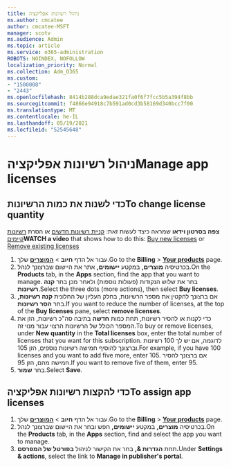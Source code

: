 ```yaml
---
title: ניהול רשיונות אפליקציה
ms.author: cmcatee
author: cmcatee-MSFT
manager: scotv
ms.audience: Admin
ms.topic: article
ms.service: o365-administration
ROBOTS: NOINDEX, NOFOLLOW
localization_priority: Normal
ms.collection: Adm_O365
ms.custom:
- "1500008"
- "2443"
ms.openlocfilehash: 8414b288dca9edae321fa0f6f7fcc5b5a394f8bb
ms.sourcegitcommit: f4866e94918c7b591ad0cd3b58169d340bcc7f00
ms.translationtype: MT
ms.contentlocale: he-IL
ms.lasthandoff: 05/19/2021
ms.locfileid: "52545648"
---
```

# <a name="manage-app-licenses"></a><span data-ttu-id="02361-102">ניהול רשיונות אפליקציה</span><span class="sxs-lookup"><span data-stu-id="02361-102">Manage app licenses</span></span>

## <a name="to-change-license-quantity"></a><span data-ttu-id="02361-103">כדי לשנות את כמות הרשיונות</span><span class="sxs-lookup"><span data-stu-id="02361-103">To change license quantity</span></span>

<span data-ttu-id="02361-104">**צפה בסרטון וידאו** שמראה כיצד לעשות זאת: [קניית רשיונות חדשים](https://go.microsoft.com/fwlink/p/?linkid=2154857) או הסרת [רשיונות קיימים](https://go.microsoft.com/fwlink/p/?linkid=2154938)</span><span class="sxs-lookup"><span data-stu-id="02361-104">**WATCH a video** that shows how to do this: [Buy new licenses](https://go.microsoft.com/fwlink/p/?linkid=2154857) or [Remove existing licenses](https://go.microsoft.com/fwlink/p/?linkid=2154938)</span></span>

1. <span data-ttu-id="02361-105">עבור אל הדף **חיוב**  >  **[המוצרים](https://go.microsoft.com/fwlink/p/?linkid=842054)** שלך.</span><span class="sxs-lookup"><span data-stu-id="02361-105">Go to the **Billing** > **[Your products](https://go.microsoft.com/fwlink/p/?linkid=842054)** page.</span></span>
2. <span data-ttu-id="02361-106">בכרטיסיה **מוצרים,** במקטע **יישומים,** אתר את היישום שברצונך לנהל.</span><span class="sxs-lookup"><span data-stu-id="02361-106">On the **Products** tab, in the **Apps** section, find the app that you want to manage.</span></span> <span data-ttu-id="02361-107">בחר את שלוש הנקודות (פעולות נוספות) ולאחר מכן בחר **קנה רשיונות**.</span><span class="sxs-lookup"><span data-stu-id="02361-107">Select the three dots (more actions), then select **Buy licenses**.</span></span>
3. <span data-ttu-id="02361-108">אם ברצונך להקטין את מספר הרשיונות, בחלק העליון של החלונית **קנה רשיונות,** בחר **הסר רשיונות**.</span><span class="sxs-lookup"><span data-stu-id="02361-108">If you want to reduce the number of licenses, at the top of the **Buy licenses** pane, select **remove licenses**.</span></span>
4. <span data-ttu-id="02361-109">כדי לקנות או להסיר רשיונות, תחת  כמות **חדשה** בתיבה סה"כ רשיונות, הזן את המספר הכולל של הרשיונות הרצוי עבור מנוי זה.</span><span class="sxs-lookup"><span data-stu-id="02361-109">To buy or remove licenses, under **New quantity** in the **Total licenses** box, enter the total number of licenses that you want for this subscription.</span></span> <span data-ttu-id="02361-110">לדוגמה, אם יש לך 100 רשיונות וברצונך להוסיף חמישה רשיונות נוספים, הזן 105.</span><span class="sxs-lookup"><span data-stu-id="02361-110">For example, if you have 100 licenses and you want to add five more, enter 105.</span></span> <span data-ttu-id="02361-111">אם ברצונך להסיר חמישה מהם, הזן 95.</span><span class="sxs-lookup"><span data-stu-id="02361-111">If you want to remove five of them, enter 95.</span></span>
5. <span data-ttu-id="02361-112">בחר **שמור**.</span><span class="sxs-lookup"><span data-stu-id="02361-112">Select **Save**.</span></span>

## <a name="to-assign-app-licenses"></a><span data-ttu-id="02361-113">כדי להקצות רשיונות אפליקציה</span><span class="sxs-lookup"><span data-stu-id="02361-113">To assign app licenses</span></span>

1. <span data-ttu-id="02361-114">עבור אל הדף **חיוב**  >  **[המוצרים](https://go.microsoft.com/fwlink/p/?linkid=842054)** שלך.</span><span class="sxs-lookup"><span data-stu-id="02361-114">Go to the **Billing** > **[Your products](https://go.microsoft.com/fwlink/p/?linkid=842054)** page.</span></span>
2. <span data-ttu-id="02361-115">בכרטיסיה **מוצרים,** במקטע **יישומים,** חפש ובחר את היישום שברצונך לנהל.</span><span class="sxs-lookup"><span data-stu-id="02361-115">On the **Products** tab, in the **Apps** section, find and select the app you want to manage.</span></span>
3. <span data-ttu-id="02361-116">תחת **הגדרות &,** בחר את הקישור לניהול **בפורטל של המפרסם.**</span><span class="sxs-lookup"><span data-stu-id="02361-116">Under **Settings & actions**, select the link to **Manage in publisher's portal**.</span></span>